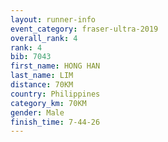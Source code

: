 ```yaml
---
layout: runner-info 
event_category: fraser-ultra-2019 
overall_rank: 4
rank: 4
bib: 7043
first_name: HONG HAN
last_name: LIM
distance: 70KM
country: Philippines
category_km: 70KM
gender: Male
finish_time: 7-44-26
---
```

